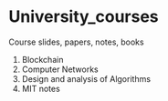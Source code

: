 # University_courses
Course slides, papers, notes, books
1. Blockchain
2. Computer Networks
3. Design and analysis of Algorithms
4. MIT notes
